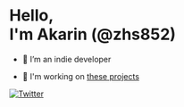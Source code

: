 # Hello,<br>I'm **Akarin** (@zhs852)

- 🌱 I’m an indie developer

- 🔭 I'm working on [these projects](https://lab.zhs.moe)

[![Twitter](https://img.shields.io/badge/twitter-%2300acee.svg?&style=for-the-badge&logo=twitter&logoColor=white "Twitter")](https://twitter.com/zhs852)
